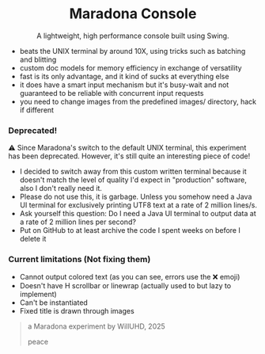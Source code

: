 <div align="center">
  
Maradona Console
=
A lightweight, high performance console built using Swing. 
<div align="left">

- beats the UNIX terminal by around 10X, using tricks such as batching and blitting
- custom doc models for memory efficiency in exchange of versatility
- fast is its only advantage, and it kind of sucks at everything else
- it does have a smart input mechanism but it's busy-wait and not guaranteed to be reliable with concurrent input requests
- you need to change images from the predefined images/ directory, hack if different

### Deprecated! 

⚠️ Since Maradona's switch to the default UNIX terminal, this experiment has been deprecated. However, it's still quite an interesting piece of code!

- I decided to switch away from this custom written terminal because it doesn't match the level of quality I'd expect in "production" software, also I don't really need it.
- Please do not use this, it is garbage. Unless you somehow need a Java UI terminal for exclusively printing UTF8 text at a rate of 2 million lines/s. 
- Ask yourself this question: Do I need a Java UI terminal to output data at a rate of 2 million lines per second?
- Put on GitHub to at least archive the code I spent weeks on before I delete it

### Current limitations (Not fixing them)

- Cannot output colored text (as you can see, errors use the ❌ emoji)
- Doesn't have H scrollbar or linewrap (actually used to but lazy to implement)
- Can't be instantiated
- Fixed title is drawn through images

> a Maradona experiment by WillUHD, 2025
>
> peace 
